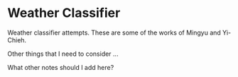 # Weather Classifier
Weather classifier attempts.
These are some of the works of Mingyu and Yi-Chieh.

Other things that I need to consider ...

What other notes should I add here?
